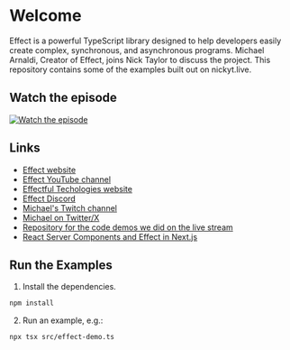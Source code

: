 # Welcome

Effect is a powerful TypeScript library designed to help developers easily create complex, synchronous, and asynchronous programs. Michael Arnaldi, Creator of Effect, joins Nick Taylor to discuss the project. This repository contains some of the examples built out on nickyt.live.

## Watch the episode

[![Watch the episode](https://img.youtube.com/vi/tDBSYKk9Hqs/maxresdefault.jpg)](https://youtube.com/live/tDBSYKk9Hqs)

## Links
- [Effect website](https://effect.website)
- [Effect YouTube channel]( https://youtube.com/@effect-ts)
- [Effectful Techologies website](https://www.effectful.co)
- [Effect Discord](https://discord.gg/effect-ts)
- [Michael's Twitch channel](https://twitch.tv/MikeArnaldi)
- [Michael on Twitter/X](https://twitter.com/MichaelArnaldi)
- [Repository for the code demos we did on the live stream](https://github.com/nickytonline/stream-for-effect)
- [React Server Components and Effect in Next.js](https://github.com/mikearnaldi/next-effect)

## Run the Examples

1. Install the dependencies.

```bash
npm install
```

2. Run an example, e.g.:

```bash
npx tsx src/effect-demo.ts
```
